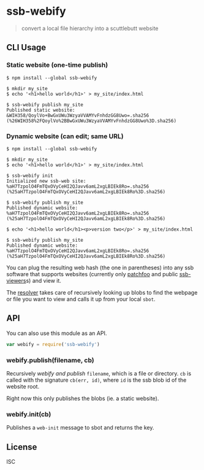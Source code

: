 # ssb-webify

> convert a local file hierarchy into a scuttlebutt website

## CLI Usage

### Static website (one-time publish)

```
$ npm install --global ssb-webify

$ mkdir my_site
$ echo '<h1>hello world</h1>' > my_site/index.html

$ ssb-webify publish my_site
Published static website: &WIH358/QoylVo+BwGxUWu3WzyaVVAMYvFnhdzGG8Uwo=.sha256 (%26WIH358%2FQoylVo%2BBwGxUWu3WzyaVVAMYvFnhdzGG8Uwo%3D.sha256)
```

### Dynamic website (can edit; same URL)

```
$ npm install --global ssb-webify

$ mkdir my_site
$ echo '<h1>hello world</h1>' > my_site/index.html

$ ssb-webify init
Initialized new ssb-web site: %aH7TzpolO4FmTQxOVyCeHI2QJavv6amL2xgLBIEk8Ro=.sha256 (%25aH7TzpolO4FmTQxOVyCeHI2QJavv6amL2xgLBIEk8Ro%3D.sha256)

$ ssb-webify publish my_site
Published dynamic website: %aH7TzpolO4FmTQxOVyCeHI2QJavv6amL2xgLBIEk8Ro=.sha256 (%25aH7TzpolO4FmTQxOVyCeHI2QJavv6amL2xgLBIEk8Ro%3D.sha256)

$ echo '<h1>hello world</h1><p>version two</p>' > my_site/index.html

$ ssb-webify publish my_site
Published dynamic website: %aH7TzpolO4FmTQxOVyCeHI2QJavv6amL2xgLBIEk8Ro=.sha256 (%25aH7TzpolO4FmTQxOVyCeHI2QJavv6amL2xgLBIEk8Ro%3D.sha256)
```

You can plug the resulting web hash (the one in parentheses) into any ssb
software that supports websites (currently only
[patchfoo](https://github.com/ssbc/patchfoo) and public
[ssb-viewers](https://github.com/ssbc/ssb-viewer)s) and view it.

The [resolver](https://github.com/noffle/ssb-web-resolver) takes care of
recursively looking up blobs to find the webpage or file you want to view and
calls it up from your local `sbot`.

## API

You can also use this module as an API.

```js
var webify = require('ssb-webify')
```

### webify.publish(filename, cb)

Recursively *webify and publish* `filename`, which is a file or directory. `cb`
is called with the signature `cb(err, id)`, where `id` is the ssb blob id of the
website root.

Right now this only publishes the blobs (ie. a static website).

### webify.init(cb)

Publishes a `web-init` message to sbot and returns the key.

## License

ISC
